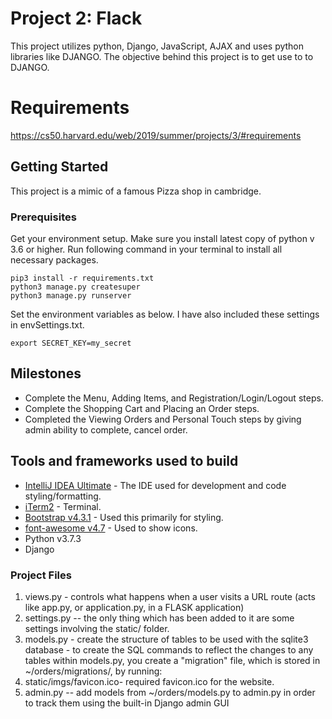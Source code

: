 # Project 2: Flack

This project utilizes python, Django, JavaScript, AJAX and uses python libraries like DJANGO. The objective behind this project is to get use to to DJANGO.

# Requirements
https://cs50.harvard.edu/web/2019/summer/projects/3/#requirements

## Getting Started
This project is a mimic of a famous Pizza shop in cambridge. 

### Prerequisites

Get your environment setup. Make sure you install latest copy of python v 3.6 or higher. Run following command in your terminal to install all necessary packages.

```
pip3 install -r requirements.txt
python3 manage.py createsuper
python3 manage.py runserver
```
Set the environment variables as below. I have also included these settings in envSettings.txt.
```
export SECRET_KEY=my_secret
```

## Milestones

* Complete the Menu, Adding Items, and Registration/Login/Logout steps.
* Complete the Shopping Cart and Placing an Order steps.
* Completed the Viewing Orders and Personal Touch steps by giving admin ability to complete, cancel order.


## Tools and frameworks used to build

* [IntelliJ IDEA Ultimate](https://www.jetbrains.com/idea/) - The IDE used for development and code styling/formatting.
* [iTerm2](https://www.iterm2.com/) - Terminal.
* [Bootstrap v4.3.1](https://getbootstrap.com/) - Used this primarily for styling.
* [font-awesome v4.7](https://fontawesome.com/v4.7.0/) - Used to show icons.
* Python v3.7.3
* Django


### Project Files
1. views.py - controls what happens when a user visits a URL route (acts like app.py, or application.py, in a FLASK application)
2. settings.py -- the only thing which has been added to it are some settings involving the static/ folder.
3. models.py -  create the structure of tables to be used with the sqlite3 database - to create the SQL commands to reflect the changes to any tables within models.py, you create a "migration" file, which is stored in ~/orders/migrations/, by running:
3. static/imgs/favicon.ico- required favicon.ico for the website.
4. admin.py -- add models from ~/orders/models.py to admin.py in order to track them using the built-in Django admin GUI  

